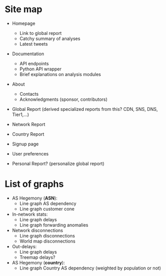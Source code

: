 # Site map

- Homepage
    - Link to global report
    - Catchy summary of analyses
    - Latest tweets
- Documentation
    - API endpoints
    - Python API wrapper
    - Brief explanations on analysis modules
- About
    - Contacts
    - Acknowledgments (sponsor, contributors)
- Global Report (derived specialized reports from this? CDN, SNS, DNS, Tier1,...)
- Network Report
- Country Report

- Signup page
- User preferences
- Personal Report? (personalize global report)

# List of graphs

- AS Hegemony (**ASN**):
    - Line graph AS dependency
    - Line graph customer cone
- In-network stats:
    - Line graph delays
    - Line graph forwarding anomalies
- Network disconnections
    - Line graph disconnections
    - World map disconnections
- Out-delays:
    - Line graph delays
    - Treemap delays?
 - AS Hegemony (**country**):
    - Line graph Country AS dependency (weighted by population or not)